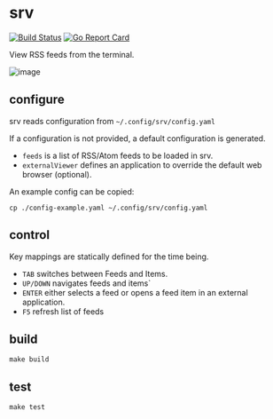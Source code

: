 # srv

[![Build Status](https://travis-ci.org/davegallant/srv.svg?branch=master)](https://travis-ci.org/davegallant/srv)
[![Go Report Card](https://goreportcard.com/badge/github.com/davegallant/srv)](https://goreportcard.com/report/github.com/davegallant/srv)

View RSS feeds from the terminal.

![image](https://user-images.githubusercontent.com/4519234/78465683-bc1f6e00-76c6-11ea-96e7-1cdd4a5c294f.png)

## configure

srv reads configuration from `~/.config/srv/config.yaml`

If a configuration is not provided, a default configuration is generated.

- `feeds` is a list of RSS/Atom feeds to be loaded in srv.
- `externalViewer` defines an application to override the default web browser (optional).

An example config can be copied:

```shell
cp ./config-example.yaml ~/.config/srv/config.yaml
```

## control

Key mappings are statically defined for the time being.

- `TAB` switches between Feeds and Items.
- `UP/DOWN` navigates feeds and items`
- `ENTER` either selects a feed or opens a feed item in an external application.
- `F5` refresh list of feeds

## build

```shell
make build
```

## test

```shell
make test
```
